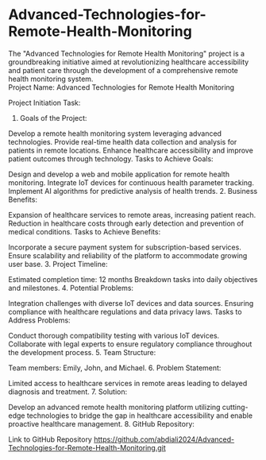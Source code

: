 # Advanced-Technologies-for-Remote-Health-Monitoring
The "Advanced Technologies for Remote Health Monitoring" project is a groundbreaking initiative aimed at revolutionizing healthcare accessibility and patient care through the development of a comprehensive remote health monitoring system.                               
Project Name: Advanced Technologies for Remote Health Monitoring

Project Initiation Task:

1. Goals of the Project:

Develop a remote health monitoring system leveraging advanced technologies.
Provide real-time health data collection and analysis for patients in remote locations.
Enhance healthcare accessibility and improve patient outcomes through technology.
Tasks to Achieve Goals:

Design and develop a web and mobile application for remote health monitoring.
Integrate IoT devices for continuous health parameter tracking.
Implement AI algorithms for predictive analysis of health trends.
2. Business Benefits:

Expansion of healthcare services to remote areas, increasing patient reach.
Reduction in healthcare costs through early detection and prevention of medical conditions.
Tasks to Achieve Benefits:

Incorporate a secure payment system for subscription-based services.
Ensure scalability and reliability of the platform to accommodate growing user base.
3. Project Timeline:

Estimated completion time: 12 months
Breakdown tasks into daily objectives and milestones.
4. Potential Problems:

Integration challenges with diverse IoT devices and data sources.
Ensuring compliance with healthcare regulations and data privacy laws.
Tasks to Address Problems:

Conduct thorough compatibility testing with various IoT devices.
Collaborate with legal experts to ensure regulatory compliance throughout the development process.
5. Team Structure:

Team members: Emily, John, and Michael.
6. Problem Statement:

Limited access to healthcare services in remote areas leading to delayed diagnosis and treatment.
7. Solution:

Develop an advanced remote health monitoring platform utilizing cutting-edge technologies to bridge the gap in healthcare accessibility and enable proactive healthcare management.
8. GitHub Repository:

Link to GitHub Repository https://github.com/abdiali2024/Advanced-Technologies-for-Remote-Health-Monitoring.git

